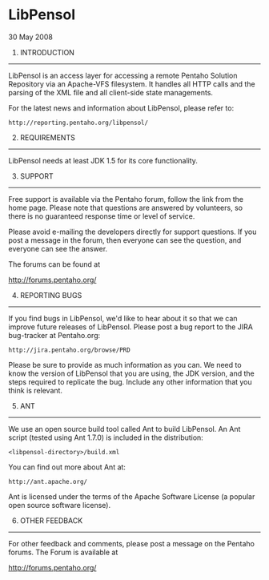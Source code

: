 LibPensol
=========

30 May 2008

1. INTRODUCTION
---------------
LibPensol is an access layer for accessing a remote Pentaho Solution Repository
via an Apache-VFS filesystem. It handles all HTTP calls and the parsing of
the XML file and all client-side state managements.

For the latest news and information about LibPensol, please refer to:

    http://reporting.pentaho.org/libpensol/


2. REQUIREMENTS
---------------
LibPensol needs at least JDK 1.5 for its core functionality.


3. SUPPORT
----------
Free support is available via the Pentaho forum, follow the link
from the home page.  Please note that questions are answered by volunteers,
so there is no guaranteed response time or level of service.

Please avoid e-mailing the developers directly for support questions.
If you post a message in the forum, then everyone can see the
question, and everyone can see the answer.

The forums can be found at

  http://forums.pentaho.org/


4. REPORTING BUGS
-----------------
If you find bugs in LibPensol, we'd like to hear about it so that we
can improve future releases of LibPensol.  Please post a bug report
to the JIRA bug-tracker at Pentaho.org:

    http://jira.pentaho.org/browse/PRD

Please be sure to provide as much information as you can.  We need to
know the version of LibPensol that you are using, the JDK version,
and the steps required to replicate the bug.  Include any other
information that you think is relevant.


5. ANT
------
We use an open source build tool called Ant to build LibPensol.  An
Ant script (tested using Ant 1.7.0) is included in the distribution:

    <libpensol-directory>/build.xml

You can find out more about Ant at:

    http://ant.apache.org/

Ant is licensed under the terms of the Apache Software License (a
popular open source software license).


6. OTHER FEEDBACK
-----------------
For other feedback and comments, please post a message on the
Pentaho forums. The Forum is available at

  http://forums.pentaho.org/
